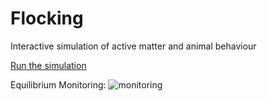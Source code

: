 # Flocking
Interactive simulation of active matter and animal behaviour 

[Run the simulation](https://marcoleonardi97.github.io/flocking)

Equilibrium Monitoring:
![monitoring](https://github.com/user-attachments/assets/530c5fb2-469c-45c2-898b-8ee7ece41aa6)
